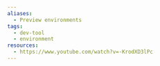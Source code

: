 ```yaml
---
aliases:
  - Preview environments
tags:
  - dev-tool
  - environment
resources:
  - https://www.youtube.com/watch?v=-KrodXD3lPc
---
```

